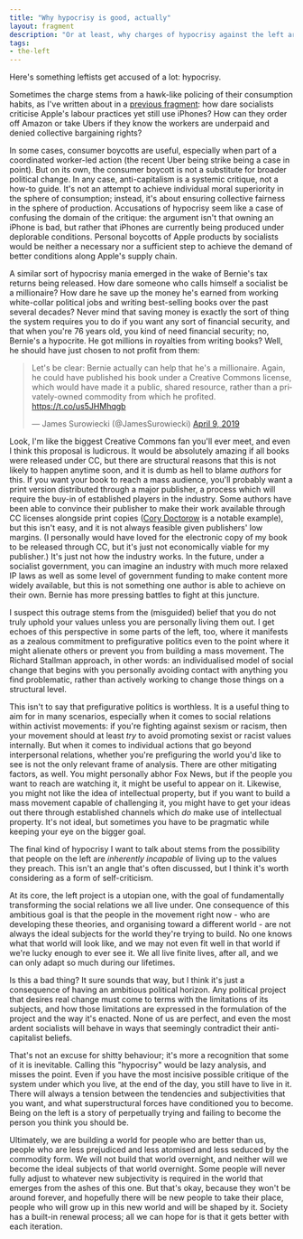 ```yaml
---
title: "Why hypocrisy is good, actually"
layout: fragment
description: "Or at least, why charges of hypocrisy against the left aren't necessarily a killer argument."
tags:
- the-left
---
```


Here's something leftists get accused of a lot: hypocrisy.

Sometimes the charge stems from a hawk-like policing of their consumption habits, as I've written about in a [previous fragment](/posts/fragments-51): how dare socialists criticise Apple's labour practices yet still use iPhones? How can they order off Amazon or take Ubers if they know the workers are underpaid and denied collective bargaining rights?

In some cases, consumer boycotts are useful, especially when part of a coordinated worker-led action (the recent Uber being strike being a case in point). But on its own, the consumer boycott is not a substitute for broader political change. In any case, anti-capitalism is a systemic critique, not a how-to guide. It's not an attempt to achieve individual moral superiority in the sphere of consumption; instead, it's about ensuring collective fairness in the sphere of production. Accusations of hypocrisy seem like a case of confusing the domain of the critique: the argument isn't that owning an iPhone is bad, but rather that iPhones are currently being produced under deplorable conditions. Personal boycotts of Apple products by socialists would be neither a necessary nor a sufficient step to achieve the demand of better conditions along Apple's supply chain.

A similar sort of hypocrisy mania emerged in the wake of Bernie's tax returns being released. How dare someone who calls himself a socialist be a millionaire? How dare he save up the money he's earned from working white-collar political jobs and writing best-selling books over the past several decades? Never mind that saving money is exactly the sort of thing the system requires you to do if you want any sort of financial security, and that when you're 76 years old, you kind of need financial security; no, Bernie's a hypocrite. He got millions in royalties from writing books? Well, he should have just chosen to not profit from them:

<blockquote class="twitter-tweet" data-lang="en"><p lang="en" dir="ltr">Let&#39;s be clear: Bernie actually can help that he&#39;s a millionaire. Again, he could have published his book under a Creative Commons license, which would have made it a public, shared resource, rather than a privately-owned commodity from which he profited. <a href="https://t.co/us5JHMhqgb">https://t.co/us5JHMhqgb</a></p>&mdash; James Surowiecki (@JamesSurowiecki) <a href="https://twitter.com/JamesSurowiecki/status/1115743645582467072?ref_src=twsrc%5Etfw">April 9, 2019</a></blockquote>
<script async src="https://platform.twitter.com/widgets.js" charset="utf-8"></script>

Look, I'm like the biggest Creative Commons fan you'll ever meet, and even I think this proposal is ludicrous. It would be absolutely amazing if all books were released under CC, but there are structural reasons that this is not likely to happen anytime soon, and it is dumb as hell to blame _authors_ for this. If you want your book to reach a mass audience, you'll probably want a print version distributed through a major publisher, a process which will require the buy-in of established players in the industry. Some authors have been able to convince their publisher to make their work available through CC licenses alongside print copies ([Cory Doctorow](https://wiki.creativecommons.org/wiki/Case_Studies/Cory_Doctorow) is a notable example), but this isn't easy, and it is not always feasible given publishers' low margins. (I personally would have loved for the electronic copy of my book to be released through CC, but it's just not economically viable for my publisher.) It's just not how the industry works. In the future, under a socialist government, you can imagine an industry with much more relaxed IP laws as well as some level of government funding to make content more widely available, but this is not something one author is able to achieve on their own. Bernie has more pressing battles to fight at this juncture.

I suspect this outrage stems from the (misguided) belief that you do not truly uphold your values unless you are personally living them out. I get echoes of this perspective in some parts of the left, too, where it manifests as a zealous commitment to prefigurative politics even to the point where it might alienate others or prevent you from building a mass movement. The Richard Stallman approach, in other words: an individualised model of social change that begins with you personally avoiding contact with anything you find problematic, rather than actively working to change those things on a structural level.

This isn't to say that prefigurative politics is worthless. It is a useful thing to aim for in many scenarios, especially when it comes to social relations within activist movements: if you're fighting against sexism or racism, then your movement should at least _try_ to avoid promoting sexist or racist values internally. But when it comes to individual actions that go beyond interpersonal relations, whether you're prefiguring the world you'd like to see is not the only relevant frame of analysis. There are other mitigating factors, as well. You might personally abhor Fox News, but if the people you want to reach are watching it, it might be useful to appear on it. Likewise, you might not like the idea of intellectual property, but if you want to build a mass movement capable of challenging it, you might have to get your ideas out there through established channels which _do_ make use of intellectual property. It's not ideal, but sometimes you have to be pragmatic while keeping your eye on the bigger goal.

The final kind of hypocrisy I want to talk about stems from the possibility that people on the left are _inherently incapable_ of living up to the values they preach. This isn't an angle that's often discussed, but I think it's worth considering as a form of self-criticism.

At its core, the left project is a utopian one, with the goal of fundamentally transforming the social relations we all live under. One consequence of this ambitious goal is that the people in the movement right now - who are developing these theories, and organising toward a different world - are not always the ideal subjects for the world they're trying to build. No one knows what that world will look like, and we may not even fit well in that world if we're lucky enough to ever see it. We all live finite lives, after all, and we can only adapt so much during our lifetimes.

Is this a bad thing? It sure sounds that way, but I think it's just a consequence of having an ambitious political horizon. Any political project that desires real change must come to terms with the limitations of its subjects, and how those limitations are expressed in the formulation of the project and the way it's enacted. None of us are perfect, and even the most ardent socialists will behave in ways that seemingly contradict their anti-capitalist beliefs.

That's not an excuse for shitty behaviour; it's more a recognition that some of it is inevitable. Calling this "hypocrisy" would be lazy analysis, and misses the point. Even if you have the most incisive possible critique of the system under which you live, at the end of the day, you still have to live in it. There will always a tension between the tendencies and subjectivities that you want, and what superstructural forces have conditioned you to become. Being on the left is a story of perpetually trying and failing to become the person you think you should be.

Ultimately, we are building a world for people who are better than us, people who are less prejudiced and less atomised and less seduced by the commodity form. We will not build that world overnight, and neither will we become the ideal subjects of that world overnight. Some people will never fully adjust to whatever new subjectivity is required in the world that emerges from the ashes of this one. But that's okay, because they won't be around forever, and hopefully there will be new people to take their place, people who will grow up in this new world and will be shaped by it. Society has a built-in renewal process; all we can hope for is that it gets better with each iteration.
